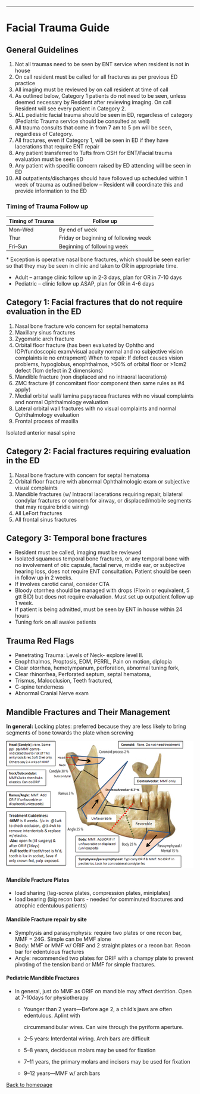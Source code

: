
------


# Facial Trauma Guide

## General Guidelines

 1. Not all traumas need to be seen by ENT service when resident is not in house
 2. On call resident must be called for all fractures as per previous ED practice
 3. All imaging must be reviewed by on call resident at time of call
 4. As outlined below, Category 1 patients do not need to be seen, unless deemed necessary by Resident after reviewing imaging. On call Resident will see every patient in Category 2.
 5. ALL pediatric facial trauma should be seen in ED, regardless of category (Pediatric Trauma service should be consulted as well)
 6. All trauma consults that come in from 7 am to 5 pm will be seen, regardless of Category.
 7. All fractures, even if Category 1, will be seen in ED if they have lacerations that require ENT repair
 8. Any patient transferred to Tufts from OSH for ENT/Facial trauma evaluation must be seen ED
 9. Any patient with specific concern raised by ED attending will be seen in ED
10. All outpatients/discharges should have followed up scheduled within 1 week of trauma as outlined below – Resident will coordinate this and provide information to the ED

### Timing of Trauma Follow up

| **Timing of Trauma** | **Follow up** |
|----|----|
| Mon–Wed | By end of week |
| Thur | Friday or beginning of following week |
| Fri–Sun | Beginning of following week |

\* Exception is operative nasal bone fractures, which should be seen earlier so that they may be seen in clinic and taken to OR in appropriate time. 
* Adult – arrange clinic follow up in 2-3 days, plan for OR in 7-10 days
* Pediatric – clinic follow up ASAP, plan for OR in 4-6 days


## Category 1: Facial fractures that do not require evaluation in the ED

1. Nasal bone fracture w/o concern for septal hematoma
2. Maxillary sinus fractures
3. Zygomatic arch fracture
4. Orbital floor fracture (has been evaluated by Ophtho and IOP/fundoscopic exam/visual acuity normal and no subjective vision complaints ie no entrapment)
   When to repair: If defect causes vision problems, hypoglobus, enophthalmos, >50% of orbital floor or >1cm2 defect (1cm defect in 2 dimensions)
5. Mandible fracture (non displaced and no intraoral lacerations)
6. ZMC fracture (if concomitant floor component then same rules as #4 apply)
7. Medial orbital wall/ lamina papyracea fractures with no visual complaints and normal Ophthalmology evaluation
8. Lateral orbital wall fractures with no visual complaints and normal Ophthalmology evaluation
9. Frontal process of maxilla

Isolated anterior nasal spine


## Category 2: Facial fractures requiring evaluation in the ED

1. Nasal bone fracture with concern for septal hematoma
2. Orbital floor fracture with abnormal Ophthalmologic exam or subjective visual complaints
3. Mandible fractures (w/ Intraoral lacerations requiring repair, bilateral condylar fractures or concern for airway, or displaced/mobile segments that may require bridle wiring)
4. All LeFort fractures
5. All frontal sinus fractures


## Category 3: Temporal bone fractures

* Resident must be called, imaging must be reviewed
* Isolated squamous temporal bone fractures, or any temporal bone with no involvement of otic capsule, facial nerve, middle ear, or subjective hearing loss, does not require ENT consultation. Patient should be seen in follow up in 2 weeks.
* If involves carotid canal, consider CTA
* Bloody otorrhea should be managed with drops (Floxin or equivalent, 5 gtt BID) but does not require evaluation. Must set up outpatient follow up 1 week.
* If patient is being admitted, must be seen by ENT in house within 24 hours
* Tuning fork on all awake patients


## Trauma Red Flags

* Penetrating Trauma: Levels of Neck- explore level II.
* Enophthalmos, Proptosis, EOM, PERRL, Pain on motion, diplopia
* Clear otorrhea, hemotympanum, perforation, abnormal tuning fork,
* Clear rhinorrhea, Perforated septum, septal hematoma,
* Trismus, Malocclusion, Teeth fractured,
* C-spine tenderness
* Abnormal Cranial Nerve exam


## Mandible Fractures and Their Management

**In general:** Locking plates: preferred because they are less likely to bring segments of bone towards the plate when screwing


![Mandible Fracture Subtypes](../media/image2.png "Mandible Fractures and Their management")


#### Mandible Fracture Plates

* load sharing (lag-screw plates, compression plates, miniplates)
* load bearing (big recon bars - needed for comminuted fractures and atrophic edentulous patients)

#### Mandible Fracture repair by site

* Symphysis and parasymphysis: require two plates or one recon bar, MMF = 24G. Simple can be MMF alone
* Body: MMF or MMF w/ ORIF and 2 straight plates or a recon bar. Recon bar for edentulous fractures
* Angle: recommended two plates for ORIF with a champy plate to prevent pivoting of the tension band or MMF for simple fractures.

#### Pediatric Mandible Fractures

* In general, just do MMF as ORIF on mandible may affect dentition. Open at 7-10days for physiotherapy
  * Younger than 2 years—Before age 2, a child’s jaws are often edentulous. Aplint with

    circummandibular wires. Can wire through the pyriform aperture.
  * 2–5 years: Interdental wiring. Arch bars are difficult
  * 5–8 years, deciduous molars may be used for fixation
  * 7–11 years, the primary molars and incisors may be used for fixation
  * 9–12 years—MMF w/ arch bars


[Back to homepage](../index.html)


